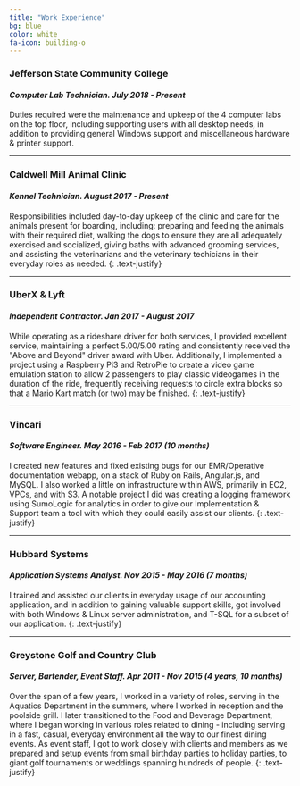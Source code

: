 ```yaml
---
title: "Work Experience"
bg: blue
color: white
fa-icon: building-o
---
```


### **Jefferson State Community College**
#### *Computer Lab Technician.    July 2018 - Present*

Duties required were the maintenance and upkeep of the 4 computer labs on the top floor, including supporting users with all desktop needs, in addition to providing general Windows support and miscellaneous hardware & printer support.

---

### **Caldwell Mill Animal Clinic**
#### *Kennel Technician.    August 2017 - Present*

Responsibilities included day-to-day upkeep of the clinic and care for the animals present for boarding, including: preparing and feeding the animals with their required diet, walking the dogs to ensure they are all adequately exercised and socialized, giving baths with advanced grooming services, and assisting the veterinarians and the veterinary techicians in their everyday roles as needed.
{: .text-justify}

---

### **UberX & Lyft**
#### *Independent Contractor.    Jan 2017 - August 2017*

While operating as a rideshare driver for both services, I provided excellent service, maintaining a perfect 5.00/5.00 rating and consistently received the "Above and Beyond" driver award with Uber. Additionally, I implemented a project using a Raspberry Pi3 and RetroPie to create a video game emulation station to allow 2 passengers to play classic videogames in the duration of the ride, frequently receiving requests to circle extra blocks so that a Mario Kart match (or two) may be finished.
{: .text-justify}

---


### **Vincari**
#### *Software Engineer.    May 2016 - Feb 2017 (10 months)*

I created new features and fixed existing bugs for our EMR/Operative documentation webapp, on a stack of Ruby on Rails, Angular.js, and MySQL. I also worked a little on infrastructure within AWS, primarily in EC2, VPCs, and with S3. A notable project I did was creating a logging framework using SumoLogic for analytics in order to give our Implementation & Support team a tool with which they could easily assist our clients.
{: .text-justify}

---


### **Hubbard Systems**
#### *Application Systems Analyst.    Nov 2015 - May 2016 (7 months)*

I trained and assisted our clients in everyday usage of our accounting application, and in addition to gaining valuable support skills, got involved with both Windows & Linux server administration, and T-SQL for a subset of our application.
{: .text-justify}

---

### **Greystone Golf and Country Club**
#### *Server, Bartender, Event Staff.    Apr 2011 - Nov 2015 (4 years, 10 months)*

Over the span of a few years, I worked in a variety of roles, serving in the Aquatics Department in the summers, where I worked in reception and the poolside grill. I later transitioned to the Food and Beverage Department, where I began working in various roles related to dining - including serving in a fast, casual, everyday environment all the way to our finest dining events. As event staff, I got to work closely with clients and members as we prepared and setup events from small birthday parties to holiday parties, to giant golf tournaments or weddings spanning hundreds of people.
 {: .text-justify}
